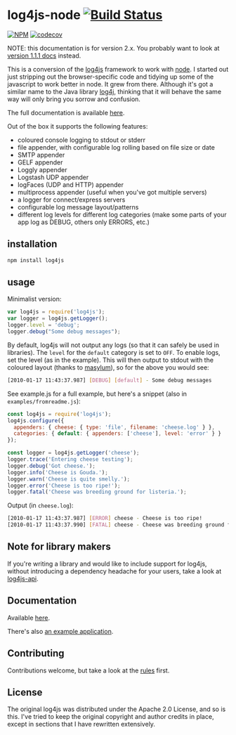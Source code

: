 # log4js-node [![Build Status](https://secure.travis-ci.org/nomiddlename/log4js-node.png?branch=master)](http://travis-ci.org/nomiddlename/log4js-node)

[![NPM](https://nodei.co/npm/log4js.png?downloads=true&downloadRank=true&stars=true)](https://nodei.co/npm/log4js/)
[![codecov](https://codecov.io/gh/nomiddlename/log4js-node/branch/master/graph/badge.svg)](https://codecov.io/gh/nomiddlename/log4js-node)

NOTE: this documentation is for version 2.x. You probably want to look at [version 1.1.1 docs](https://github.com/nomiddlename/log4js-node/tree/v1.1.1) instead.

This is a conversion of the [log4js](https://github.com/stritti/log4js)
framework to work with [node](http://nodejs.org). I started out just stripping out the browser-specific code and tidying up some of the javascript to work better in node. It grew from there. Although it's got a similar name to the Java library [log4j](https://logging.apache.org/log4j/2.x/), thinking that it will behave the same way will only bring you sorrow and confusion.

The full documentation is available [here](https://nomiddlename.github.io/log4js-node/).

Out of the box it supports the following features:

* coloured console logging to stdout or stderr
* file appender, with configurable log rolling based on file size or date
* SMTP appender
* GELF appender
* Loggly appender
* Logstash UDP appender
* logFaces (UDP and HTTP) appender
* multiprocess appender (useful when you've got multiple servers)
* a logger for connect/express servers
* configurable log message layout/patterns
* different log levels for different log categories (make some parts of your app log as DEBUG, others only ERRORS, etc.)

## installation

```bash
npm install log4js
```

## usage

Minimalist version:
```javascript
var log4js = require('log4js');
var logger = log4js.getLogger();
logger.level = 'debug';
logger.debug("Some debug messages");
```
By default, log4js will not output any logs (so that it can safely be used in libraries). The `level` for the `default` category is set to `OFF`. To enable logs, set the level (as in the example). This will then output to stdout with the coloured layout (thanks to [masylum](http://github.com/masylum)), so for the above you would see:
```bash
[2010-01-17 11:43:37.987] [DEBUG] [default] - Some debug messages
```
See example.js for a full example, but here's a snippet (also in `examples/fromreadme.js`):
```javascript
const log4js = require('log4js');
log4js.configure({
  appenders: { cheese: { type: 'file', filename: 'cheese.log' } },
  categories: { default: { appenders: ['cheese'], level: 'error' } }
});

const logger = log4js.getLogger('cheese');
logger.trace('Entering cheese testing');
logger.debug('Got cheese.');
logger.info('Cheese is Gouda.');
logger.warn('Cheese is quite smelly.');
logger.error('Cheese is too ripe!');
logger.fatal('Cheese was breeding ground for listeria.');
```
Output (in `cheese.log`):
```bash
[2010-01-17 11:43:37.987] [ERROR] cheese - Cheese is too ripe!
[2010-01-17 11:43:37.990] [FATAL] cheese - Cheese was breeding ground for listeria.
```    

## Note for library makers

If you're writing a library and would like to include support for log4js, without introducing a dependency headache for your users, take a look at [log4js-api](https://github.com/log4js-node/log4js-api).

## Documentation
Available [here](https://nomiddlename.github.io/log4js-node/).

There's also [an example application](https://github.com/nomiddlename/log4js-example).

## Contributing
Contributions welcome, but take a look at the [rules](https://github.com/nomiddlename/log4js-node/wiki/Contributing) first.

## License

The original log4js was distributed under the Apache 2.0 License, and so is this. I've tried to
keep the original copyright and author credits in place, except in sections that I have rewritten
extensively.

